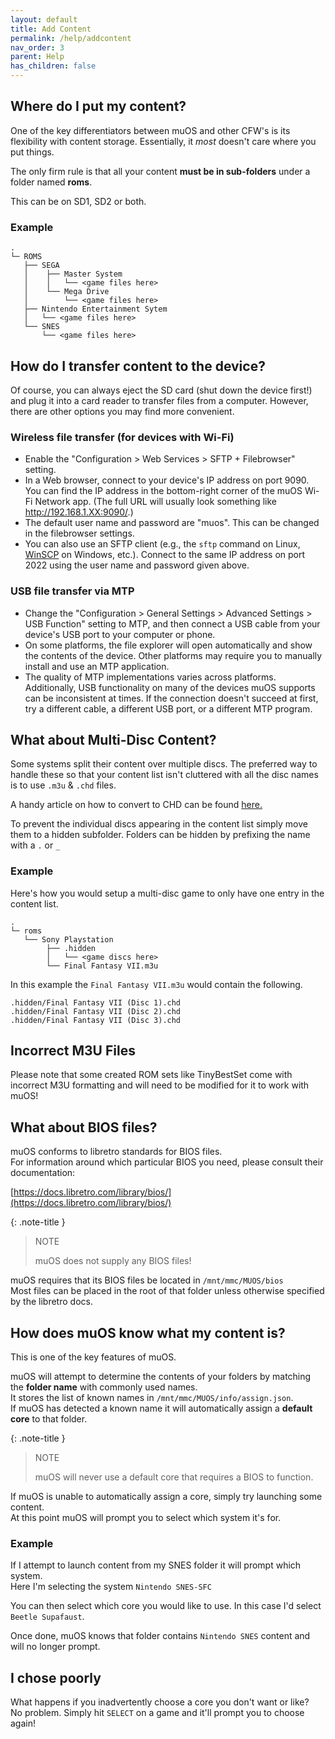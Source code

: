 ```yaml
---
layout: default
title: Add Content
permalink: /help/addcontent
nav_order: 3
parent: Help
has_children: false
---
```


## Where do I put my content?
One of the key differentiators between muOS and other CFW's is its flexibility with content storage.
Essentially, it _most_ doesn't care where you put things.

The only firm rule is that all your content **must be in sub-folders** under a folder named **roms**.

This can be on SD1, SD2 or both.

### Example
```
.
└─ ROMS
   ├── SEGA
   │    ├── Master System
   │    │   └── <game files here>
   │    └── Mega Drive
   │        └── <game files here>
   ├── Nintendo Entertainment Sytem
   │   └── <game files here>
   └── SNES
       └── <game files here>
```

## How do I transfer content to the device?

Of course, you can always eject the SD card (shut down the device first!) and plug it into a card reader to transfer files from a computer.
However, there are other options you may find more convenient.

### Wireless file transfer (for devices with Wi-Fi)

* Enable the "Configuration > Web Services > SFTP + Filebrowser" setting.
* In a Web browser, connect to your device's IP address on port 9090. 
  You can find the IP address in the bottom-right corner of the muOS Wi-Fi Network app.
  (The full URL will usually look something like http://192.168.1.XX:9090/.)
* The default user name and password are "muos". This can be changed in the filebrowser settings.
* You can also use an SFTP client (e.g., the `sftp` command on Linux, [WinSCP](https://winscp.net/) on Windows, etc.). Connect to the same IP address on port 2022 using the user name and password given above.

### USB file transfer via MTP

* Change the "Configuration > General Settings > Advanced Settings > USB Function" setting to MTP, and then connect a USB cable from your device's USB port to your computer or phone.
* On some platforms, the file explorer will open automatically and show the contents of the device.
  Other platforms may require you to manually install and use an MTP application.
* The quality of MTP implementations varies across platforms.
  Additionally, USB functionality on many of the devices muOS supports can be inconsistent at times.
  If the connection doesn't succeed at first, try a different cable, a different USB port, or a different MTP program.

## What about Multi-Disc Content?
Some systems split their content over multiple discs. The preferred way to handle these so that your content list isn't cluttered with all the disc names is to use `.m3u` & `.chd` files.

A handy article on how to convert to CHD can be found [here.](https://wiki.recalbox.com/en/tutorials/utilities/rom-conversion/chdman)

To prevent the individual discs appearing in the content list simply move them to a hidden subfolder. Folders can be hidden by prefixing the name with a `.` or `_`
### Example
Here's how you would setup a multi-disc game to only have one entry in the content list.
```
.
└─ roms
   └── Sony Playstation
        ├── .hidden
        │   └── <game discs here>
        └── Final Fantasy VII.m3u   
```
In this example the `Final Fantasy VII.m3u` would contain the following.
```
.hidden/Final Fantasy VII (Disc 1).chd
.hidden/Final Fantasy VII (Disc 2).chd
.hidden/Final Fantasy VII (Disc 3).chd
```

## Incorrect M3U Files
Please note that some created ROM sets like TinyBestSet come with incorrect M3U formatting and will need to be modified for it to work with muOS!
## What about BIOS files?
muOS conforms to libretro standards for BIOS files.  
For information around which particular BIOS you need, please consult their documentation:

[https://docs.libretro.com/library/bios/](https://docs.libretro.com/library/bios/)

{: .note-title }
> NOTE
>
> muOS does not supply any BIOS files!

muOS requires that its BIOS files be located in ``/mnt/mmc/MUOS/bios``  
Most files can be placed in the root of that folder unless otherwise specified by the libretro docs.

## How does muOS know what my content is?
This is one of the key features of muOS.

muOS will attempt to determine the contents of your folders by matching the **folder name** with commonly used names.  
It stores the list of known names in ``/mnt/mmc/MUOS/info/assign.json``.  
If muOS has detected a known name it will automatically assign a **default core** to that folder.

{: .note-title }
> NOTE
> 
> muOS will never use a default core that requires a BIOS to function.

If muOS is unable to automatically assign a core, simply try launching some content.  
At this point muOS will prompt you to select which system it's for.

### Example
If I attempt to launch content from my SNES folder it will prompt which system.  
Here I'm selecting the system ``Nintendo SNES-SFC``

You can then select which core you would like to use. In this case I'd select ``Beetle Supafaust``.

Once done, muOS knows that folder contains ``Nintendo SNES`` content and will no longer prompt.

## I chose poorly
What happens if you inadvertently choose a core you don't want or like?  
No problem. Simply hit `SELECT` on a game and it'll prompt you to choose again!

